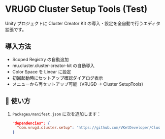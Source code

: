 # VRUGD Cluster Setup Tools (Test)

Unity プロジェクトに Cluster Creator Kit の導入・設定を全自動で行うエディタ拡張です。

## 導入方法
- Scoped Registry の自動追加  
- mu.cluster.cluster-creator-kit の自動導入  
- Color Space を Linear に設定  
- 初回起動時にセットアップ確認ダイアログ表示  
- メニューから再セットアップ可能（VRUGD → Cluster SetupTools）

## 🚀 使い方

1. `Packages/manifest.json` に次を追加します：

   ```json
   "dependencies": {
     "com.vrugd.cluster.setup": "https://github.com/VKetDeveloper/ClusterSetup.git?path=Packages/com.vrugd.cluster.setup"
   }

